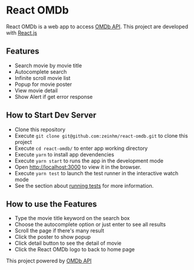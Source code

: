 # React OMDb 
React OMDb is a web app to access [OMDb API](http://www.omdbapi.com/). This project are developed with [React.js](https://reactjs.org/)

## Features
- Search movie by movie title
- Autocomplete search
- Infinite scroll movie list
- Popup for movie poster
- View movie detail
- Show Alert if get error response

## How to Start Dev Server
- Clone this repository
- Execute `git clone git@github.com:zeinhm/react-omdb.git` to clone this project
- Execute `cd react-omdb/` to enter app working directory
- Execute `yarn` to install app devendencies
- Execute `yarn start` to runs the app in the development mode
- Open [http://localhost:3000](http://localhost:3000) to view it in the browser.
- Execute `yarn test` to launch the test runner in the interactive watch mode
- See the section about [running tests](https://facebook.github.io/create-react-app/docs/running-tests) for more information.

## How to use the Features
- Type the movie title keyword on the search box
- Choose the autocomplete option or just enter to see all results
- Scroll the page if there's many result
- Click the poster to show popup
- Click detail button to see the detail of movie
- Click the React OMDb logo to back to home page

This project powered by [OMDb API](http://www.omdbapi.com/)
